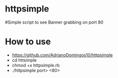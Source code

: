 # httpsimple

#Simple script to see Banner grabbing on port 80

# How to use

* https://github.com/AdrianoDomingos10/httpsimple
* cd httsimple
* chmod +x httpsimple.rb
* ./httpsimple <target> port> <80>
